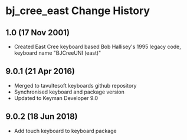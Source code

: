 bj_cree_east Change History
=======================

1.0 (17 Nov 2001)
-----------------

* Created East Cree keyboard based Bob Hallisey's 1995 legacy code, keyboard name "BJCreeUNI (east)"

9.0.1 (21 Apr 2016)
-------------------

* Merged to tavultesoft keyboards github repository
* Synchronised keyboard and package version
* Updated to Keyman Developer 9.0

9.0.2 (18 Jun 2018)
-------------------

* Add touch keyboard to keyboard package
